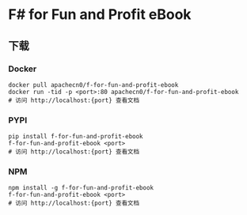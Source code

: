 # F# for Fun and Profit eBook

## 下载

### Docker

```
docker pull apachecn0/f-for-fun-and-profit-ebook
docker run -tid -p <port>:80 apachecn0/f-for-fun-and-profit-ebook
# 访问 http://localhost:{port} 查看文档
```

### PYPI

```
pip install f-for-fun-and-profit-ebook
f-for-fun-and-profit-ebook <port>
# 访问 http://localhost:{port} 查看文档
```

### NPM

```
npm install -g f-for-fun-and-profit-ebook
f-for-fun-and-profit-ebook <port>
# 访问 http://localhost:{port} 查看文档
```